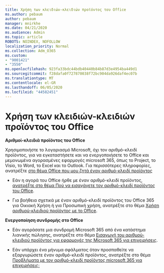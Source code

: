 ```yaml
---
title: Χρήση των κλειδιών-κλειδιών προϊόντος του Office
ms.author: pebaum
author: pebaum
manager: mnirkhe
ms.date: 04/21/2020
ms.audience: Admin
ms.topic: article
ROBOTS: NOINDEX, NOFOLLOW
localization_priority: Normal
ms.collection: Adm_O365
ms.custom:
- "9001421"
- "3550"
ms.openlocfilehash: 923fa33bdc44bdb40440b84b87d3e4954ba449d1
ms.sourcegitcommit: f28dafa0f727870038f72bc904da926daf4ec07b
ms.translationtype: MT
ms.contentlocale: el-GR
ms.lasthandoff: 06/05/2020
ms.locfileid: "44582451"
---
```

# <a name="using-office-product-keys"></a>Χρήση των κλειδιών-κλειδιών προϊόντος του Office

**Αριθμοί-κλειδιά προϊόντος του Office**

Χρησιμοποιήστε το λογαριασμό Microsoft, όχι τον αριθμό-κλειδί προϊόντος, για να εγκαταστήσετε και να ενεργοποιήσετε το Office και μεμονωμένα αγορασμένες εφαρμογές microsoft 365, όπως το Project, το Visio, το Word, το Excel και το Outlook. Για περισσότερες πληροφορίες, ανατρέξτε [στο θέμα Office που μου ζητά έναν αριθμό-κλειδί προϊόντος](https://support.office.com/article/12a5763a-d45c-4685-8c95-a44500213759?ui=en-US&rs=en-US&ad=US#bkmk_promptforpkey)

- Εάν η αγορά του Office ήρθε με έναν αριθμό-κλειδί προϊόντος, [ανατρέξτε στο θέμα Πού να εισαγάγετε τον αριθμό-κλειδί προϊόντος του Office](https://support.office.com/article/Where-to-enter-your-Office-product-key-0a82e5ae-739e-4b92-a6f4-2ec780c185db).

- Για βοήθεια σχετικά με έναν αριθμό-κλειδί προϊόντος του Office 365 για Οικιακή Χρήση ή για Προσωπική χρήση, ανατρέξτε στο θέμα [Χρήση αριθμού-κλειδιού προϊόντος με το Office](https://support.office.com/article/using-product-keys-with-office-12a5763a-d45c-4685-8c95-a44500213759).

**Ενεργοποίηση συνδρομής στο Office** 

- Εάν αγοράσατε μια συνδρομή Microsoft 365 από ένα κατάστημα λιανικής πώλησης, ανατρέξτε στο θέμα [Εισαγωγή του αριθμού-κλειδιού προϊόντος για εφαρμογές της Microsoft 365 για επιχειρήσεις](https://docs.microsoft.com/microsoft-365/commerce/enter-your-product-key).

- Εάν υπάρχει ένα μήνυμα σφάλματος όταν προσπαθείτε να εξαργυρώσετε έναν αριθμό-κλειδί προϊόντος, ανατρέξτε στο θέμα [Προβλήματα με τον αριθμό-κλειδί προϊόντος microsoft 365 για επιχειρήσεις;](https://docs.microsoft.com/microsoft-365/commerce/product-key-errors-and-solutions)
